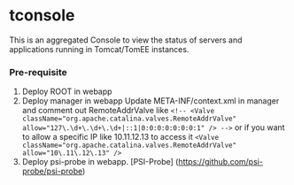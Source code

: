 # tconsole

This is an aggregated Console to view the status of servers and applications running in Tomcat/TomEE instances.

### Pre-requisite
1. Deploy ROOT in webapp
2. Deploy manager in webapp
   Update META-INF/context.xml in manager and comment out RemoteAddrValve like
   `<!--
   <Valve className="org.apache.catalina.valves.RemoteAddrValve"
         allow="127\.\d+\.\d+\.\d+|::1|0:0:0:0:0:0:0:1" />
   -->`
   or if you want to allow a specific IP like 10.11.12.13 to access it
   `<Valve className="org.apache.catalina.valves.RemoteAddrValve"
         allow="10\.11\.12\.13" />`
3. Deploy psi-probe in webapp. [PSI-Probe] (https://github.com/psi-probe/psi-probe)

